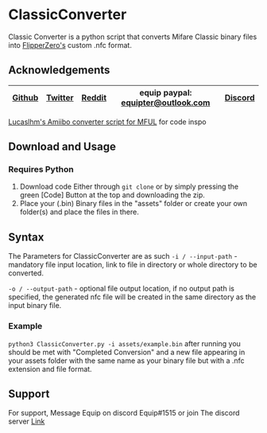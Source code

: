 # ClassicConverter
Classic Converter is a python script that converts Mifare Classic binary files into [FlipperZero's](https://flipperzero.one/) custom .nfc format. 
  

## Acknowledgements
| [Github](https://github.com/equipter) | [Twitter](https://twitter.com/Equip0x80) | [Reddit](https://www.reddit.com/user/equipter) | equip paypal: equipter@outlook.com | [Discord](https://discord.gg/e9XzfG5nV5) |
| :---: | :---: | :---: | :---: | :---: |

 [Lucaslhm's Amiibo converter script for MFUL](https://github.com/Lucaslhm/AmiiboFlipperConverter) for code inspo

## Download and Usage
### **Requires Python**

1. Download code Either through `git clone` or by simply pressing the green [Code] Button at the top and downloading the zip. 
2. Place your (.bin) Binary files in the "assets" folder or create your own folder(s) and place the files in there.  
## Syntax 
The Parameters for ClassicConverter are as such 
`-i / --input-path` - mandatory file input location, link to file in directory or whole directory to be converted. 

`-o / --output-path` - optional file output location, if no output path is specified, the generated nfc file will be created in the same directory as the input binary file. 

### Example
`python3 ClassicConverter.py -i assets/example.bin`
after running you should be met with "Completed Conversion" and a new file appearing in your assets folder with the same name as your binary file but with a .nfc extension and file format. 



## Support

For support, Message Equip on discord Equip#1515 or join The discord server [Link](https://discord.gg/e9XzfG5nV5)

